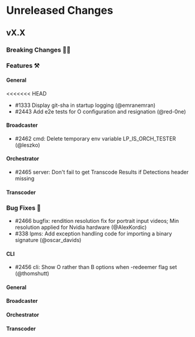 # Unreleased Changes

## vX.X

### Breaking Changes 🚨🚨

### Features ⚒

#### General
<<<<<<< HEAD
- \#1333 Display git-sha in startup logging (@emranemran)
- \#2443 Add e2e tests for O configuration and resignation (@red-0ne)

#### Broadcaster
- \#2462 cmd: Delete temporary env variable LP_IS_ORCH_TESTER (@leszko)

#### Orchestrator
- \#2465 server: Don't fail to get Transcode Results if Detections header missing

#### Transcoder

### Bug Fixes 🐞

- \#2466 bugfix: rendition resolution fix for portrait input videos; Min resolution applied for Nvidia hardware (@AlexKordic)
- \#338 lpms: Add exception handling code for importing a binary signature (@oscar_davids)

#### CLI
- \#2456 cli: Show O rather than B options when -redeemer flag set (@thomshutt)

#### General

#### Broadcaster

#### Orchestrator

#### Transcoder
